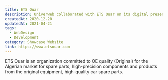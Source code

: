 ```yaml
---
title: ETS Ouar
description: Univerweb collaborated with ETS Ouar on its digital presence. We created the website.
createdAt: 2020-12-20
updatedAt: 2021-04-21
tags:
  - WebDesign
  - Development
category: Showcase Website
link: https://www.etsouar.com
---
```


ETS Ouar is an organization committed to OE quality (Original) for the Algerian market for spare parts, high-precision components and products from the original equipment, high-quality car spare parts.
